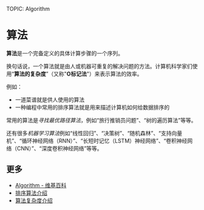 TOPIC: Algorithm

# 算法

**算法**是一个完备定义的具体计算步骤的一个序列。

换句话说，一个算法就是由人或机器可重复的解决问题的方法。计算机科学家们使用“**算法的复杂度**”（又称"**O标记法**"）来表示算法的效率。

例如：

- 一道菜谱就是供人使用的算法
- 一种编程中常用的排序算法就是用来描述计算机如何给数据排序的

常用的算法是*寻找最优路径算法*，例如“旅行推销员问题”、“树的遍历算法”等等。

还有很多*机器学习算法*例如“线性回归”、“决策树”、“随机森林”、“支持向量机”、“循环神经网络（RNN）”、“长短时记忆（LSTM）神经网络”、“卷积神经网络（CNN）”、“深度卷积神经网络”等等。

## 更多

- [Algorithm - 维基百科](https://en.wikipedia.org/wiki/Algorithm)
- [排序算法介绍](https://www.toptal.com/developers/sorting-algorithms)
- [算法复杂度介绍](http://bigocheatsheet.com/)
